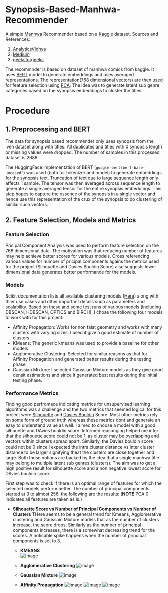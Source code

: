 # Synopsis-Based-Manhwa-Recommender
A simple [Manhwa](https://en.wikipedia.org/wiki/Manhwa) Recommender based on a [Kaggle](https://www.kaggle.com/datasets/iridazzle/webtoon-originals-datasets?select=webtoon_originals_en.csv) dataset.
Sources and References:
1. [AnalyticsVidhya](https://www.analyticsvidhya.com/blog/2021/07/recommendation-system-understanding-the-basic-concepts/)
2. [Medium](https://medium.com/@hazallgultekin/what-is-silhouette-score-f428fb39bf9a)
3. [geeksforgeeks](https://www.geeksforgeeks.org/davies-bouldin-index/)

The recommnder is based on dataset of manhwa comics from kaggle. It uses [BERT](https://huggingface.co/docs/transformers/en/model_doc/bert) model to generate embeddings and uses averaged representations. The representation(768 dimensional vectors) are then used for feature selection using [PCA](https://www.ibm.com/think/topics/principal-component-analysis). The idea was to generate latent sub genre categories based on the synopsis embeddings to cluster the titles.


# Procedure
## 1. Preprocessing and BERT
The data for synopsis based recommender only uses synopsis from the iven dataset along with titles. All duplicates and titles with 0 synopsis length or missing values were dropped. The number of samples in this processed dataset is 2688.

The HuggingFace implementation of BERT (`google-bert/bert-base-uncased"`) was used (both for tokenizer and model) to generate embeddings for the synopsis text. Truncation of text due to large sequence length only affects 1 sample. The tensor was then averaged across sequence length to generate a single averaged tensor for the entire synopsis embeddings. This step hopes to capture the essence of the synopsis in a single vector and hence use this representation of the crux of the synopsis to do clustering of similar such vectors.


## 2. Feature Selection, Models and Metrics
### Feature Selection
Pricipal Component Analysis was used to perform feature selection on the 768 dimensional data. The motivation was that reducing number of features may help achieve better scores for various models. Cross referencing various values for number of pricipal components agains the metrics used for the project (Silhouette and Davies Bouldin Score) also suggests lower dimensional data generates better performance for the models.


### Models
Scikit documentation lists all available clustering models ([Here](https://scikit-learn.org/stable/modules/clustering#hierarchical-clustering)) along with thier use cases and other important details such as parameters and scalability. Based on these and some test runs of various models (including DBSCAN, HDBSCAN, OPTICS and BIRCH), I chose the following four models to work with for this project:

- Affinity Propagation: Works for non falat geometry and works with many clusters with varying sizes. I used it give a good estimate of number of clusters.
- KMeans: The generic kmeans was used to provide a baseline for other models
- Agglomerative Clustering: Selected for similar reasons as that for Affinity Propagation and generated better results during the testing phase
- Gaussian Mixture: I selected Gaussian Mixture models as they give good densit estimations and since it generated best results during the initial testing phase.


### Performance Metrics
Finding good perfromace indicating metrics for unsupervised learning algorithms was a challenge and the two metrics that seemed logical for this project were [Silhouette](https://medium.com/@hazallgultekin/what-is-silhouette-score-f428fb39bf9a) and [Davies Bouldin](https://www.geeksforgeeks.org/davies-bouldin-index/) Score. Most other metrics rely on some form of ground truth whereas these metrics dont and generate an easy to understand value as well. I aimed to choose a model with a good silhouette and DAvies bouldin score. Informed reasonging helped me infer that the silhouette score could not be 1, as cluster may be overlapping and vectors within clusters spread apart. Similarly, the Davies bouldin score could not be 0 since i expected the intra cluster distance vs inter cluster distance to be larger signifying  theat the clusters are close together and large. Both these notions are backed by the idea that a single manhwa title may belong to multiple latent sub genres (clusters). The aim was to get a high positive result for silhouette score and a non negative lowest score for DAvies bouldin score.

First step was to check if there is an optimal range of features for which the selected models perform better. The number of principal components started at 3 to almost 256. the following are the results:
(**NOTE** PCA 0 indicates all features are taken as is.)

- **Silhouette Score vs Number of Principal Components vs Number of Clusters**
  THere seems to be a general trend for Kmeans, Agglomerative clustering and Gaussain Mixture models that as the number of clusters increase, the score drops. Similarly as the number of principal components increases, there is a somewhat decreasing trend for the scores. A noticable spike happens when the number of principal components is set to 3.
  
  - **KMEANS**  
    ![image](https://github.com/user-attachments/assets/6af5c62a-ffd6-4cf1-a738-81adc57d0c41)
  
  - **Agglomerative Clustering**
    ![image](https://github.com/user-attachments/assets/7baf8e59-e873-4ec9-8cc1-3cea9afe58e4)

  - **Gaussian Mixture**
    ![image](https://github.com/user-attachments/assets/3d44105e-5912-48b0-83d0-7021a1d7cf43)

  - **Affinity Propagation** 
    ![image](https://github.com/user-attachments/assets/e00db861-9c09-4428-9d20-3e14b74030f1)
    ![image](https://github.com/user-attachments/assets/a5b4c991-afa2-4ca9-970f-ff40f69bd919)
    ![image](https://github.com/user-attachments/assets/a88c93e6-42e8-4bdc-96f5-1a833c0d1ad8)



